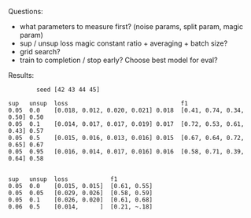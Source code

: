 Questions:

- what parameters to measure first? (noise params, split param, magic param)
- sup / unsup loss magic constant ratio + averaging + batch size?
- grid search?
- train to completion / stop early? Choose best model for eval?

Results:

            seed [42 43 44 45]

    sup   unsup  loss                                f1
    0.05  0.0    [0.018, 0.012, 0.020, 0.021] 0.018  [0.41, 0.74, 0.34, 0.50] 0.50
    0.05  0.1    [0.014, 0.017, 0.017, 0.019] 0.017  [0.72, 0.53, 0.61, 0.43] 0.57
    0.05  0.5    [0.015, 0.016, 0.013, 0.016] 0.015  [0.67, 0.64, 0.72, 0.65] 0.67
    0.05  0.95   [0.016, 0.014, 0.017, 0.016] 0.016  [0.58, 0.71, 0.39, 0.64] 0.58


    sup   unsup  loss            f1
    0.05  0.0    [0.015, 0.015]  [0.61, 0.55]
    0.05  0.05   [0.029, 0.026]  [0.58, 0.59]
    0.05  0.1    [0.026, 0.020]  [0.61, 0.68]
    0.06  0.5    [0.014,      ]  [0.21, ~.18]
